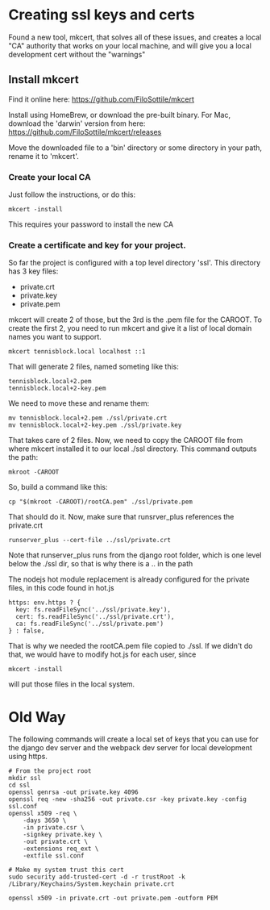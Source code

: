# Creating ssl keys and certs
Found a new tool, mkcert, that solves all of these issues, and creates a local "CA" authority that works on your local machine, and will give you a local development cert without the "warnings"

## Install mkcert

Find it online here: https://github.com/FiloSottile/mkcert

Install using HomeBrew, or download the pre-built binary. For Mac, download the 'darwin' version from here: https://github.com/FiloSottile/mkcert/releases

Move the downloaded file to a 'bin' directory or some directory in your path, rename it to 'mkcert'.

### Create your local CA

Just follow the instructions, or do this:

	mkcert -install
	
This requires your password to install the new CA

### Create a certificate and key for your project.

So far the project is configured with a top level directory 'ssl'. This directory has 3 key files:

- private.crt
- private.key
- private.pem

mkcert will create 2 of those, but the 3rd is the .pem file for the CAROOT. To create the first 2, you need to run mkcert and give it a list of local domain names you want to support.

	mkcert tennisblock.local localhost ::1
	
That will generate 2 files, named someting like this:

	tennisblock.local+2.pem
	tennisblock.local+2-key.pem
	
We need to move these and rename them:

	mv tennisblock.local+2.pem ./ssl/private.crt
	mv tennisblock.local+2-key.pem ./ssl/private.key
	
That takes care of 2 files. Now, we need to copy the CAROOT file from where mkcert installed it to our local ./ssl directory. This command outputs the path:

	mkroot -CAROOT
	
So, build a command like this:

	cp "$(mkroot -CAROOT)/rootCA.pem" ./ssl/private.pem
	
That should do it. Now, make sure that runsrver_plus references the private.crt

	runserver_plus --cert-file ../ssl/private.crt
	
Note that runserver_plus runs from the django root folder, which is one level below the ./ssl dir, so that is why there is a .. in the path

The nodejs hot module replacement is already configured for the private files, in this code found in hot.js

	https: env.https ? {
      key: fs.readFileSync('../ssl/private.key'),
      cert: fs.readFileSync('../ssl/private.crt'),
      ca: fs.readFileSync('../ssl/private.pem')
    } : false,
    
That is why we needed the rootCA.pem file copied to ./ssl. If we didn't do that, we would have to modify hot.js for each user, since

	mkcert -install
	
will put those files in the local system.


# Old Way

The following commands will create a local set of keys that you can use for the django dev server and the webpack dev server for local development using https.

    # From the project root
    mkdir ssl
    cd ssl
    openssl genrsa -out private.key 4096
    openssl req -new -sha256 -out private.csr -key private.key -config ssl.conf
    openssl x509 -req \
        -days 3650 \
        -in private.csr \
        -signkey private.key \
        -out private.crt \
        -extensions req_ext \
        -extfile ssl.conf

    # Make my system trust this cert
    sudo security add-trusted-cert -d -r trustRoot -k /Library/Keychains/System.keychain private.crt

    openssl x509 -in private.crt -out private.pem -outform PEM




